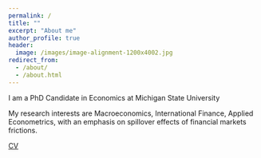 ```yaml
---
permalink: /
title: ""
excerpt: "About me"
author_profile: true
header:
  image: /images/image-alignment-1200x4002.jpg
redirect_from: 
  - /about/
  - /about.html
---
```



I am a PhD Candidate in Economics at Michigan State University  


My research interests are Macroeconomics, International Finance, Applied Econometrics, with an emphasis on spillover effects of financial markets frictions. 



<a href="https://www.dropbox.com/s/74o9pth7eg8wxd1/RomaniniCV2019.pdf?dl=0" target="blank">CV</a>


